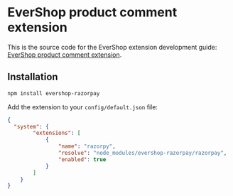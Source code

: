 # EverShop product comment extension

This is the source code for the EverShop extension development guide: [EverShop product comment extension](https://evershop.io/docs/development/module/create-first-extension).

## Installation

```bash
npm install evershop-razorpay
```

Add the extension to your `config/default.json` file:

```json
{
  "system": {
        "extensions": [
            {
                "name": "razorpy",
                "resolve": "node_modules/evershop-razorpay/razorpay",
                "enabled": true
            }
        ]
    }
}